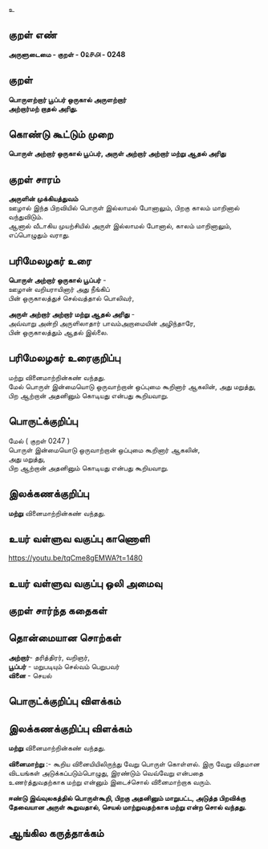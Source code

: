 உ

## குறள் எண் 

**அருளுடைமை - குறள் - 0௨௪௮ - 0248**  

## குறள் 

**பொருளற்றார் பூப்பர் ஒருகால் அருளற்றார்  
அற்றார்மற் றாதல் அரிது.**

## கொண்டு கூட்டும் முறை

**பொருள் அற்றார் ஒருகால் பூப்பர், அருள் அற்றார் அற்றார் மற்று ஆதல் அரிது**  

## குறள் சாரம்   

**அருளின் முக்கியத்துவம்**  
ஊழால் இந்த பிறவியில் பொருள் இல்லாமல் போனாலும், பிறகு காலம் மாறினால் வந்துவிடும்.  
ஆனால் வீடாகிய முயற்சியில் அருள் இல்லாமல் போனால், காலம் மாறினாலும், எப்பொழுதும் வராது. 

## பரிமேலழகர் உரை

**பொருள் அற்றார் ஒருகால் பூப்பர்** -  
ஊழான் வறியராயினார் அது நீங்கிப்  
பின் ஒருகாலத்துச் செல்வத்தால் பொலிவர்,  

**அருள் அற்றார் அற்றார் மற்று ஆதல் அரிது** -  
அவ்வாறு அன்றி அருளிலாதார் பாவம்அறாமையின் அழிந்தாரே,  
பின் ஒருகாலத்தும் ஆதல் இல்லை.  

## பரிமேலழகர் உரைகுறிப்பு   

மற்று வினைமாற்றின்கண் வந்தது.  
மேல் பொருள் இன்மையொடு ஒருவாற்றான் ஒப்புமை கூறினார் ஆகலின், அது மறுத்து, பிற ஆற்றான் அதனினும் கொடியது என்பது கூறியவாறு.  

## பொருட்க்குறிப்பு 

மேல் ( குறள் 0247 )  
பொருள் இன்மையொடு ஒருவாற்றான் ஒப்புமை கூறினார் ஆகலின்,  
அது மறுத்து,  
பிற ஆற்றான் அதனினும் கொடியது என்பது கூறியவாறு.  

## இலக்கணக்குறிப்பு  

**மற்று** வினைமாற்றின்கண் வந்தது.  

## உயர் வள்ளுவ வகுப்பு காணொளி

https://youtu.be/tqCme8gEMWA?t=1480

## உயர் வள்ளுவ வகுப்பு ஒலி அமைவு 

 
## குறள் சார்ந்த கதைகள் 


## தொன்மையான சொற்கள்

**அற்றார்**- தரித்திரர், வறிஞர்,   
**பூப்பர்** - மறுபடியும் செல்வம் பெறுபவர்  
**வினை** - செயல் 

## பொருட்க்குறிப்பு விளக்கம்


## இலக்கணக்குறிப்பு விளக்கம்

**மற்று** வினைமாற்றின்கண் வந்தது.  

**வினைமாற்று** :- கூறிய வினையியிலிருந்து வேறு பொருள் கொள்ளல். இரு வேறு விதமான விடயங்கள் அடுக்கப்படும்பொழுது, இரண்டும் வெவ்வேறு என்பதை உணர்த்துவதற்காக மற்று என்னும் இடைச்சொல் வினைமாற்றாக வரும்.   

**ஈண்டு இவ்வுலகத்தில் பொருள்கூறி, பிறகு அதனினும் மாறுபட்ட, அடுத்த பிறவிக்கு தேவையான அருள் கூறுவதால், செயல் மாற்றுவதற்காக மற்று என்ற சொல் வந்தது.**

## ஆங்கில கருத்தாக்கம் 


